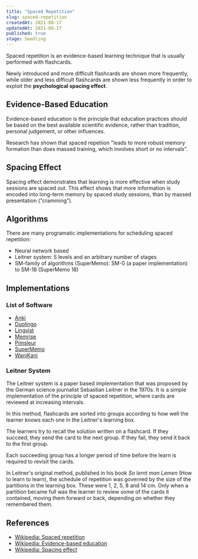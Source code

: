 ```yaml
---
title: "Spaced Repetition"
slug: spaced-repetition
createdAt: 2021-08-17
updatedAt: 2021-08-17
published: true
stage: Seedling
---
```


<intro-paragraph>
Spaced repetition is an evidence-based learning technique that is usually performed with flashcards.
</intro-paragraph>

Newly introduced and more difficult flashcards are shown more frequently, while older and less difficult flashcards are shown less frequently in order to exploit the **psychological spacing effect**.

## Evidence-Based Education
Evidence-based education is the principle that education practices should be based on the best available scientific evidence, rather than tradition, personal judgement, or other influences.

Research has shown that spaced repetiion "leads to more robust memory formation than does massed training, which involves short or no intervals".

## Spacing Effect
Spacing effect demonstrates that learning is more effective when study sessions are spaced out. This effect shows that more information is encoded into long-term memory by spaced study sessions, than by massed presentation ("cramming").

## Algorithms
There are many programatic implementations for scheduling spaced repetition:

- Neural network based
- Leitner system: 5 levels and an arbitrary number of stages
- SM-family of algorithms (SuperMemo): SM-0 (a paper implementation) to SM-18 (SuperMemo 18)

## Implementations

### List of Software
- [Anki](#)
- [Duolingo](#)
- [Lingvist](#)
- [Memrise](#)
- [Pimsleur](#)
- [SuperMemo](#)
- [WaniKani](#)

### Leitner System
The Leitner system is a paper based implementation that was proposed by the German science journalist Sebastian Leitner in the 1970s. It is a simple implementation of the principle of spaced repetition, where cards are reviewed at increasing intervals.

In this method, flashcards are sorted into groups according to how well the learner knows each one in the Leitner's learning box.

The learners try to recall the solution written on a flashcard. If they succeed, they send the card to the next group. If they fail, they send it back to the first group.

Each succeeding group has a longer period of time before the learn is required to revisit the cards.

In Leitner's original method, published in his book _So lernt man Lemen_ (How to learn to learn), the schedule of repetition was governed by the size of the partitions in the learning box. These were 1, 2, 5, 8 and 14 cm. Only when a partition became full was the learner to review some of the cards it contained, moving them forward or back, depending on whether they remembered them.

## References
- [Wikipedia: Spaced repetition](https://en.wikipedia.org/wiki/Spaced_repetition)
- [Wikipedia: Evidence-based education](https://en.wikipedia.org/wiki/Evidence-based_education)
- [Wikipedia: Spacing effect](https://en.wikipedia.org/wiki/Spacing_effect)